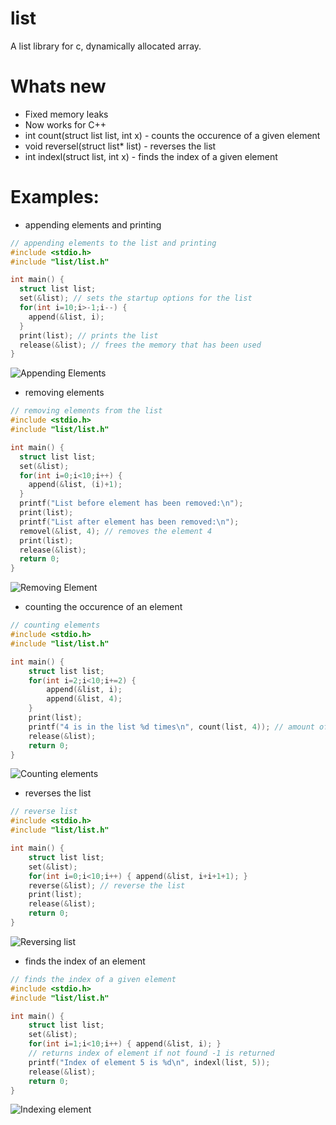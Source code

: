 # list
A list library for c, dynamically allocated array.
# Whats new
* Fixed memory leaks
* Now works for C++
* int count(struct list list, int x) - counts the occurence of a given element
* void reversel(struct list* list) - reverses the list
* int indexl(struct list, int x) - finds the index of a given element
# Examples:
* appending elements and printing
```c
// appending elements to the list and printing
#include <stdio.h>
#include "list/list.h"

int main() {
  struct list list;
  set(&list); // sets the startup options for the list
  for(int i=10;i>-1;i--) {
    append(&list, i);
  }
  print(list); // prints the list
  release(&list); // frees the memory that has been used
}
```
![Appending Elements](https://cdn.discordapp.com/attachments/709031059593101413/824836009665101834/unknown.png)

* removing elements
```c
// removing elements from the list
#include <stdio.h>
#include "list/list.h"

int main() {
  struct list list;
  set(&list);
  for(int i=0;i<10;i++) {
    append(&list, (i)+1);
  }
  printf("List before element has been removed:\n");
  print(list);
  printf("List after element has been removed:\n");
  removel(&list, 4); // removes the element 4
  print(list);
  release(&list);
  return 0;
}
```
![Removing Element](https://cdn.discordapp.com/attachments/709031059593101413/824833948084731924/unknown.png)
* counting the occurence of an element
```c
// counting elements
#include <stdio.h>
#include "list/list.h"

int main() {
	struct list list;
	for(int i=2;i<10;i+=2) {
		append(&list, i);
		append(&list, 4);
	}
	print(list);
	printf("4 is in the list %d times\n", count(list, 4)); // amount of times 4 is in the list
	release(&list);
	return 0;
}
```
![Counting elements](https://cdn.discordapp.com/attachments/795649348364926986/830837631490457621/unknown.png)
* reverses the list
```c
// reverse list
#include <stdio.h>
#include "list/list.h"

int main() {
	struct list list;
	set(&list);
	for(int i=0;i<10;i++) { append(&list, i+i+1+1); }
	reverse(&list); // reverse the list
	print(list);
	release(&list);
	return 0;
}
```
![Reversing list](https://cdn.discordapp.com/attachments/795649348364926986/830837984801718291/unknown.png)
* finds the index of an element
```c
// finds the index of a given element
#include <stdio.h>
#include "list/list.h"

int main() {
	struct list list;
	set(&list);
	for(int i=1;i<10;i++) { append(&list, i); }
	// returns index of element if not found -1 is returned
	printf("Index of element 5 is %d\n", indexl(list, 5));
	release(&list);
	return 0;
}
```
![Indexing element](https://cdn.discordapp.com/attachments/795649348364926986/830836876964790332/unknown.png)
